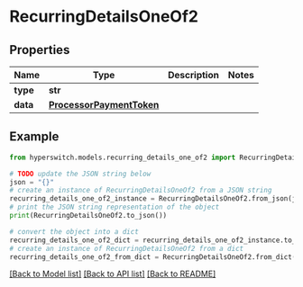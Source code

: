 # RecurringDetailsOneOf2


## Properties

Name | Type | Description | Notes
------------ | ------------- | ------------- | -------------
**type** | **str** |  | 
**data** | [**ProcessorPaymentToken**](ProcessorPaymentToken.md) |  | 

## Example

```python
from hyperswitch.models.recurring_details_one_of2 import RecurringDetailsOneOf2

# TODO update the JSON string below
json = "{}"
# create an instance of RecurringDetailsOneOf2 from a JSON string
recurring_details_one_of2_instance = RecurringDetailsOneOf2.from_json(json)
# print the JSON string representation of the object
print(RecurringDetailsOneOf2.to_json())

# convert the object into a dict
recurring_details_one_of2_dict = recurring_details_one_of2_instance.to_dict()
# create an instance of RecurringDetailsOneOf2 from a dict
recurring_details_one_of2_from_dict = RecurringDetailsOneOf2.from_dict(recurring_details_one_of2_dict)
```
[[Back to Model list]](../README.md#documentation-for-models) [[Back to API list]](../README.md#documentation-for-api-endpoints) [[Back to README]](../README.md)


